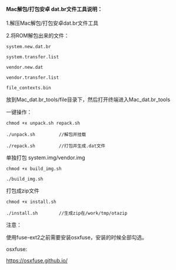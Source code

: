 #### Mac解包/打包安卓 dat.br文件工具说明：

1.解压Mac解包/打包安卓dat.br文件工具

2.将ROM解包出来的文件：

```
system.new.dat.br

system.transfer.list

vendor.new.dat

vendor.transfer.list

file_contexts.bin
```

放到Mac_dat.br_tools/file目录下，然后打开终端进入Mac_dat.br_tools

一键操作：

```
chmod +x unpack.sh repack.sh

./unpack.sh			//解包并挂载

./repack.sh			//打包并生成.dat文件
```

单独打包 system.img/vendor.img

```
chmod +x build_img.sh

./build_img.sh
```

打包成zip文件

```
chmod +x install.sh

./install.sh		//生成zip在/work/tmp/otazip
```



注意：

使用fuse-ext2之前需要安装osxfuse，安装的时候全部勾选。

osxfuse:

https://osxfuse.github.io/
